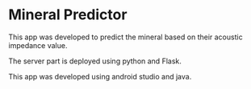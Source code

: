 # Mineral Predictor
This app was developed to predict the mineral based 
on their acoustic impedance value.

The server part is deployed using python and Flask.

This app was developed using android studio and java.
